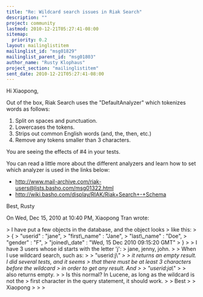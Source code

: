 ```yaml
---
title: "Re: Wildcard search issues in Riak Search"
description: ""
project: community
lastmod: 2010-12-21T05:27:41-08:00
sitemap:
  priority: 0.2
layout: mailinglistitem
mailinglist_id: "msg01829"
mailinglist_parent_id: "msg01803"
author_name: "Rusty Klophaus"
project_section: "mailinglistitem"
sent_date: 2010-12-21T05:27:41-08:00
---
```



Hi Xiaopong,

Out of the box, Riak Search uses the "DefaultAnalyzer" which tokenizes words
as follows:

 1. Split on spaces and punctuation.
 2. Lowercases the tokens.
 3. Strips out common English words (and, the, then, etc.)
 4. Remove any tokens smaller than 3 characters.

You are seeing the effects of #4 in your tests.

You can read a little more about the different analyzers and learn how to
set which analyzer is used in the links below:

- http://www.mail-archive.com/riak-users@lists.basho.com/msg01322.html
- http://wiki.basho.com/display/RIAK/Riak+Search+-+Schema

Best,
Rusty


On Wed, Dec 15, 2010 at 10:40 PM, Xiaopong Tran wrote:

&gt; I have put a few objects in the database, and the object looks
&gt; like this:
&gt;
&gt; {
&gt; "userid" : "jane",
&gt; "first\\_name" : "Jane",
&gt; "last\\_name" : "Doe",
&gt; "gender" : "F",
&gt; "joined\\_date" : "Wed, 15 Dec 2010 09:15:20 GMT"
&gt; }
&gt;
&gt; I have 3 users whose id starts with the letter 'j':
&gt; jane, jenny, john.
&gt;
&gt; When I use wildcard search, such as:
&gt;
&gt; "userid:j\\*"
&gt;
&gt; it returns an empty result. I did several tests, and it seems
&gt; that there must be at least 3 characters before the wildcard
&gt; in order to get any result. And
&gt;
&gt; "userid:ja\\*"
&gt;
&gt; also returns empty.
&gt;
&gt; Is this normal? In Lucene, as long as the wildcard is not the
&gt; first character in the query statement, it should work.
&gt;
&gt; Best
&gt;
&gt; Xiaopong
&gt;
&gt;
&gt;

